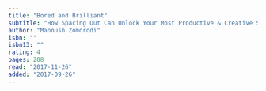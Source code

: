 ```yaml
---
title: "Bored and Brilliant"
subtitle: "How Spacing Out Can Unlock Your Most Productive & Creative Self"
author: "Manoush Zomorodi"
isbn: ""
isbn13: ""
rating: 4
pages: 208
read: "2017-11-26"
added: "2017-09-26"
---
```


